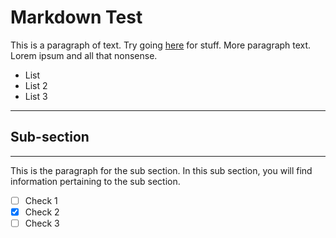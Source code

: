 # Markdown Test

This is a paragraph of text. Try going [here](https://www.example.com) for stuff. More paragraph text. Lorem ipsum and all that nonsense.

- List
- List 2
- List 3

---
## Sub-section
---

This is the paragraph for the sub section. In this sub section, you will find information pertaining to the sub section.

- [ ] Check 1
- [x] Check 2
- [ ] Check 3
